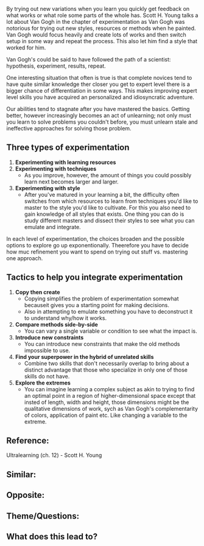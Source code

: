 By trying out new variations when you learn you quickly get feedback on what works or what role some parts of the whole has. Scott H. Young talks a lot about Van Gogh in the chapter of experimentation as Van Gogh was notorious for trying out new styles, resources or methods when he painted. Van Gogh would focus heavily and create lots of works and then switch setup in some way and repeat the process. This also let him find a style that worked for him.

Van Gogh's could be said to have followed the path of a scientist: hypothesis, experiment, results, repeat.

One interesting situation that often is true is that complete novices tend to have quite similar knowledge ther closer you get to expert level there is a bigger chance of differentiation in some ways. This makes improving expert level skills you have acquired an personalized and idiosyncratic adventure.

Our abilities tend to stagnate after you have mastered the basics. Getting better, however increasingly becomes an act of unlearning; not only must you learn to solve problems you couldn't before, you must unlearn stale and ineffective approaches for solving those problem.

## Three types of experimentation
1. **Experimenting with learning resources**
2. **Experimenting with techniques**
	- As you improve, however, the amount of things you could possibly learn next becomes larger and larger.
3. **Experimenting with style**
	- After you've matured in your learning a bit, the difficulty often switches from which resources to learn from techniques you'd like to master to the style you'd like to cultivate. For this you also need to gain knowledge of all styles that exists. One thing you can do is study different masters and dissect their styles to see what you can emulate and integrate.

In each level of experimentation, the choices broaden and the possible options to explore go up exponentionally. Theerefore you have to decide how muc refinement you want to spend on trying out stuff vs. mastering one approach.

## Tactics to help you integrate experimentation
1. **Copy then create**
	- Copying simplifies the problem of experimentation somewhat becauseit gives you a starting point for making decisions.
	- Also in attempting to emulate something you have to deconstruct it to understand why/how it works.
2. **Compare methods side-by-side**
	- You can vary a single variable or condition to see what the impact is.
3. **Introduce new constraints**
	- You can introduce new constraints that make the old methods impossible to use.
4. **Find your superpower in the hybrid of unrelated skills**
	- Combine two skills that don't necessarily overlap to bring about a distinct advantage that those who specialize in only one of those skills do not have.
5. **Explore the extremes**
	- You can imagine learning a complex subject as akin to trying to find an optimal point in a region of higher-dimensional space except that insted of length, width and height, those dimensions might be the qualitative dimensions of work, sych as Van Gogh's complementarity of colors, application of paint etc. Like changing a variable to the extreme.

## Reference:
Ultralearning (ch. 12) - Scott H. Young

## Similar:

## Opposite:

## Theme/Questions:

## What does this lead to?

